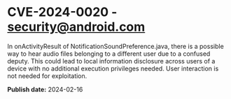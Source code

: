 # CVE-2024-0020 - security@android.com

In onActivityResult of NotificationSoundPreference.java, there is a possible way to hear audio files belonging to a different user due to a confused deputy. This could lead to local information disclosure across users of a device with no additional execution privileges needed. User interaction is not needed for exploitation.

**Publish date:** 2024-02-16
